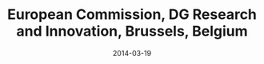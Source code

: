 ---
title: European Commission, DG Research and Innovation, Brussels, Belgium
date: "2014-03-19"
end: "2015-12-31"
location: Brussels, Belgium
credit: Places & Spaces
images: [image01-lg.jpg, image02-lg.jpg]
thumbs: [image01-thb.jpg, image02-thb.jpg]
---